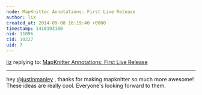 ```yaml
---
node: MapKnitter Annotations: First Live Release
author: liz
created_at: 2014-09-08 16:19:40 +0000
timestamp: 1410193180
nid: 11096
cid: 10227
uid: 7
---
```




[liz](../profile/liz) replying to: [MapKnitter Annotations: First Live Release](../notes/justinmanley/09-02-2014/mapknitter-annotations-first-live-release)

----
hey [@justinmanley](/profile/justinmanley) , thanks for making mapknitter so much more awesome! These ideas are really cool. Everyone's looking forward to them. 